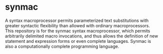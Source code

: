 # synmac
A syntax macroprocessor permits parameterized text substitutions with greater syntactic flexibility than allowed with ordinary macroprocessors. This repository is for the synmac syntax macroprocessor, which permits arbitrarily delimited macro invocations, and thus allows the definition of new statement and expression forms or even complete languages. Synmac is also a computationally complete programming language.
